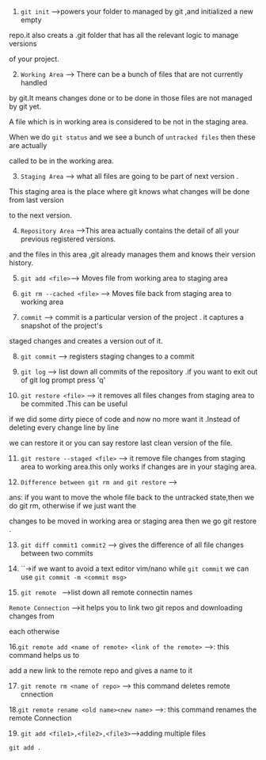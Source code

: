 1. `git init` -->powers your folder to managed by git ,and initialized a new empty

repo.it also creats a .git folder that has all the relevant logic to manage versions

of your project.

2.  `Working Area` --> There can be a bunch of files that are not currently handled 

by git.It means changes done or to be done in those files are not managed by git yet.

A file which is in working area is considered to be not in the staging area.

When we do `git status` and we see a bunch of `untracked files` then these are actually 

called to be in the working area.

3. `Staging Area` --> what all files are going to be part of next version .

This staging area is the place where git knows what changes will be done from last version 

to the next version.

4.  `Repository Area` -->This area actually contains the detail of all your previous registered versions.

and the files in this area ,git already manages them and knows their version history.

5. `git add <file>`--> Moves file from working area to staging area 

6. `git rm --cached <file>` --> Moves file back from staging area to working area 

7. `commit` --> commit is a particular version of the project . it captures a snapshot of the project's

staged changes and creates a version out of it.

8. `git commit` --> registers staging changes to a commit

9. `git log` --> list down all commits of the repository .if you want to exit out of git log prompt press 'q'

10. `git restore <file>` --> it removes all files changes from staging area to be commited .This can be useful 

if we did some dirty piece of code and now no more want it .Instead of deleting every change line by line 

we can restore it or you can say restore last clean version of the file.

11. `git restore --staged <file>`  --> it remove file changes from staging area to working area.this only 
works if changes are in your staging area.

12. `Difference between git rm and git restore` -->

ans: if you want to move the whole file back to the untracked state,then we do git rm, otherwise if we just want the

changes to be moved in working area or staging area then we go git restore .

13. `git diff commit1 commit2` --> gives the difference of all file changes between two commits

14. ``->if we want to avoid a text editor vim/nano while `git commit` we can use `git commit -m <commit msg>`

15. `git remote ` -->list down all remote connectin names

`Remote Connection` -->it helps you to link two git repos and downloading changes from 

each otherwise


16.`git remote add <name of remote> <link of the remote>` -->: this command helps us to 

add a new link to the remote repo and gives a name to it

17. `git remote rm <name of repo>` --> this command deletes remote cnnection 

18.`git remote rename <old name><new name>` -->: this command renames the remote Connection

19. `git add <file1>,<file2>,<file3>`-->adding multiple files

`git add .`